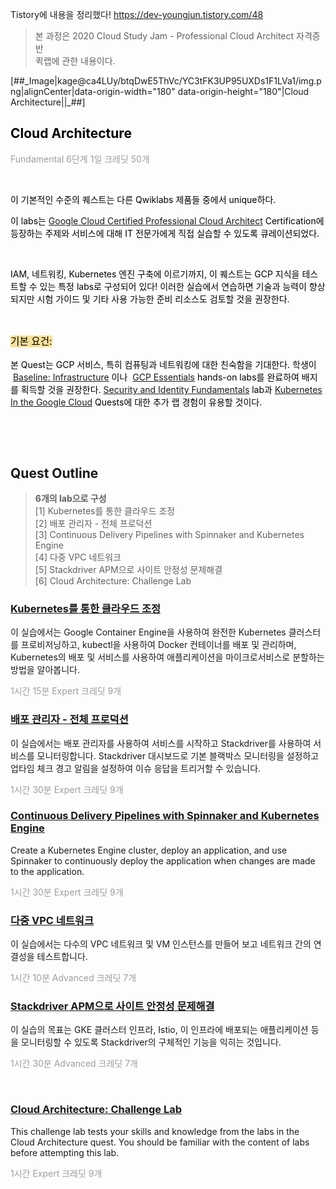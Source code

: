 Tistory에 내용을 정리했다!
https://dev-youngjun.tistory.com/48

<blockquote data-ke-size="size26" data-ke-style="style3"><span>본 과정은 2020 Cloud Study Jam - <span>Professional Cloud Architect 자격증반<br />퀵랩에 관한 내용이다.</span></span></blockquote>
<p>[##_Image|kage@ca4LUy/btqDwE5ThVc/YC3tFK3UP95UXDs1F1LVa1/img.png|alignCenter|data-origin-width="180" data-origin-height="180"|Cloud Architecture||_##]</p>
<h2 data-ke-size="size26"><span style="color: #000000;">Cloud Architecture</span></h2>
<p><span style="color: #9d9d9d;">Fundamental&nbsp;6단계&nbsp;1일&nbsp;크레딧 50개</span></p>
<p>&nbsp;</p>
<p><span style="color: #000000;">이 기본적인 수준의 퀘스트는 다른 Qwiklabs 제품들 중에서 unique하다. </span></p>
<p><span style="color: #000000;">이 labs는 <a href="https://cloud.google.com/certification/cloud-architect">Google Cloud Certified Professional Cloud Architect</a><span><span>&nbsp;</span>Certification</span>에 등장하는 주제와 서비스에 대해 IT 전문가에게 직접 실습할 수 있도록 큐레이션되었다. </span></p>
<p>&nbsp;</p>
<p><span style="color: #000000;">IAM, 네트워킹, Kubernetes 엔진 구축에 이르기까지, 이 퀘스트는 GCP 지식을 테스트할 수 있는 특정 labs로 구성되어 있다! </span><span style="color: #000000;">이러한 실습에서 연습하면 기술과 능력이 향상되지만 시험 가이드 및 기타 사용 가능한 준비 리소스도 검토할 것을 권장한다.</span></p>
<p>&nbsp;</p>
<p style="font-size: 1.12em;" data-ke-size="size16"><span style="color: #000000; background-color: #f6e199;">기본 요건:</span></p>
<p><span style="color: #000000;"><span style="color: #000000;">본 Quest는 GCP 서비스, 특히 컴퓨팅과 네트워킹에 대한 친숙함을 기대한다. 학생이 <span><span>&nbsp;</span></span><a href="https://google.qwiklabs.com/quests/33">Baseline: Infrastructure</a> 이나 <span><span>&nbsp;</span></span><a href="https://google.qwiklabs.com/quests/23">GCP Essentials</a> hands-on labs를 완료하여 배지를 획득할 것을 권장한다. <a href="https://google.qwiklabs.com/quests/40">Security and Identity Fundamentals</a><span><span> lab과 </span></span><a href="https://google.qwiklabs.com/quests/29">Kubernetes In the Google Cloud</a><span><span>&nbsp;</span>Quests에 </span>대한 추가 랩 경험이 유용할 것이다.</span></span></p>
<p>&nbsp;</p>
<p>&nbsp;</p>
<h2>Quest Outline</h2>
<blockquote data-ke-style="style3"><b>6개의 lab으로 구성</b><br />[1] Kubernetes를 통한 클라우드 조정<br />[2] 배포 관리자 - 전체 프로덕션<br />[3] Continuous Delivery Pipelines with Spinnaker and Kubernetes Engine<br />[4] 다중 VPC 네트워크<br />[5] Stackdriver APM으로 사이트 안정성 문제해결<br />[6] Cloud Architecture: Challenge Lab</blockquote>
<h3><a href="https://google.qwiklabs.com/focuses/557?parent=catalog&amp;qlcampaign=6s-Certi-24">Kubernetes를 통한 클라우드 조정</a></h3>
<p>이 실습에서는 Google Container Engine을 사용하여 완전한 Kubernetes 클러스터를 프로비저닝하고, kubectl을 사용하여 Docker 컨테이너를 배포 및 관리하며, Kubernetes의 배포 및 서비스를 사용하여 애플리케이션을 마이크로서비스로 분할하는 방법을 알아봅니다.</p>
<p><span style="color: #9d9d9d;">1시간 15분 Expert 크레딧 9개</span></p>
<h3><a href="https://google.qwiklabs.com/focuses/981?parent=catalog&amp;qlcampaign=6s-Certi-24">배포 관리자 - 전체 프로덕션</a></h3>
<p>이 실습에서는 배포 관리자를 사용하여 서비스를 시작하고 Stackdriver를 사용하여 서비스를 모니터링합니다. Stackdriver 대시보드로 기본 블랙박스 모니터링을 설정하고 업타임 체크 경고 알림을 설정하여 이슈 응답을 트리거할 수 있습니다.</p>
<p><span style="color: #9d9d9d;">1시간 30분 Expert&nbsp;크레딧 9개</span></p>
<h3><a href="https://google.qwiklabs.com/focuses/552?parent=catalog&amp;qlcampaign=6s-Certi-24">Continuous Delivery Pipelines with Spinnaker and Kubernetes Engine</a></h3>
<p>Create a Kubernetes Engine cluster, deploy an application, and use Spinnaker to continuously deploy the application when changes are made to the application.</p>
<p><span style="color: #9d9d9d;">1시간 30분 Expert 크레딧 9개</span></p>
<h3><a href="https://google.qwiklabs.com/focuses/1230?parent=catalog&amp;qlcampaign=6s-Certi-24">다중 VPC 네트워크</a></h3>
<p>이 실습에서는 다수의 VPC 네트워크 및 VM 인스턴스를 만들어 보고 네트워크 간의 연결성을 테스트합니다.</p>
<p><span style="color: #9d9d9d;">1시간 10분 Advanced 크레딧 7개</span></p>
<h3><a href="https://google.qwiklabs.com/focuses/4186?parent=catalog&amp;qlcampaign=6s-Certi-24">Stackdriver APM으로 사이트 안정성 문제해결</a></h3>
<p>이 실습의 목표는 GKE 클러스터 인프라, Istio, 이 인프라에 배포되는 애플리케이션 등을 모니터링할 수 있도록 Stackdriver의 구체적인 기능을 익히는 것입니다.</p>
<p><span style="color: #9d9d9d;">1시간 30분 Advanced 크레딧 7개</span></p>
<p>&nbsp;</p>
<h3><a href="https://google.qwiklabs.com/focuses/10417?parent=catalog&amp;qlcampaign=6s-Certi-24">Cloud Architecture: Challenge Lab</a></h3>
<p>This challenge lab tests your skills and knowledge from the labs in the Cloud Architecture quest. You should be familiar with the content of labs before attempting this lab.</p>
<p><span style="color: #9d9d9d;">1시간 Expert 크레딧 9개</span></p>

